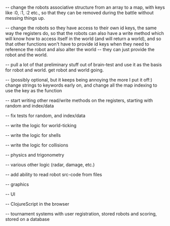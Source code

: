 -- change the robots associative structure from an array to a map, with keys like :0, :1, :2 etc., so that they can be removed during the battle without messing things up.

-- change the robots so they have access to their own id keys, the same way the registers do, so that the robots can also have a write method which will know how to access itself in the world (and will return a world), and so that other functions won't have to provide id keys when they need to reference the robot and also alter the world -- they can just provide the robot and the world.

-- pull a lot of that preliminary stuff out of brain-test and use it as the basis for robot and world. get robot and world going.

-- (possibly optional, but it keeps being annoying the more I put it off:) change strings to keywords early on, and change all the map indexing to use the key as the function

-- start writing other read/write methods on the registers, starting with random and index/data

-- fix tests for random, and index/data

-- write the logic for world-ticking

-- write the logic for shells

-- write the logic for collisions

-- physics and trigonometry

-- various other logic (radar, damage, etc.)

-- add ability to read robot src-code from files

-- graphics

-- UI

-- ClojureScript in the browser

-- tournament systems with user registration, stored robots and scoring, stored on a database
